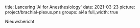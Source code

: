 title: Lancering 'AI for Anesthesiology' 
date: 2021-03-23
picture: project/brachial-plexus.pns
groups: ai4a
full_width: true

Nieuwsbericht
